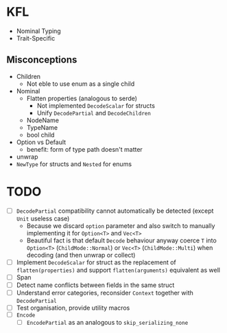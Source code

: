 # KFL

- Nominal Typing
- Trait-Specific

## Misconceptions

- Children
  - Not eble to use enum as a single child
- Nominal
  - Flatten properties (analogous to serde)
    - Not implemented `DecodeScalar` for structs
    - Unify `DecodePartial` and `DecodeChildren`
  - NodeName
  - TypeName
  - bool child
- Option vs Default
  - benefit: form of type path doesn't matter 
- unwrap
- `NewType` for structs and `Nested` for enums

# TODO

- [ ] `DecodePartial` compatibility cannot automatically be detected (except `Unit` useless case)
  - Because we discard `option` parameter and also switch to manually implementing it for `Option<T>` and `Vec<T>`
  - Beautiful fact is that default `Decode` behaviour anyway coerce `T` into `Option<T>` (`ChildMode::Normal`) or `Vec<T>` (`ChildMode::Multi`) when decoding (and then unwrap or collect)
- [ ] Implement `DecodeScalar` for struct as the replacement of `flatten(properties)` and support `flatten(arguments)` equivalent as well
- [ ] Span
- [ ] Detect name conflicts between fields in the same struct
- [ ] Understand error categories, reconsider `Context` together with `DecodePartial`
- [ ] Test organisation, provide utility macros
- [ ] `Encode`
  - [ ] `EncodePartial` as an analogous to `skip_serializing_none`
